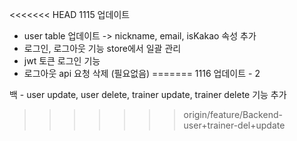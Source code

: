 <<<<<<< HEAD
1115 업데이트
- user table 업데이트 -> nickname, email, isKakao 속성 추가
- 로그인, 로그아웃 기능 store에서 일괄 관리
- jwt 토큰 로그인 기능
- 로그아웃 api 요청 삭제 (필요없음)
=======
1116 업데이트 - 2 

백 - user update, user delete, trainer update, trainer delete 기능 추가
>>>>>>> origin/feature/Backend-user+trainer-del+update

